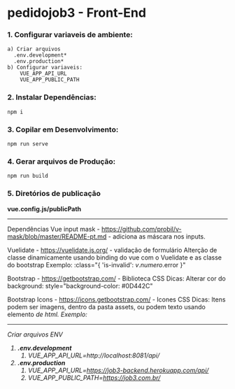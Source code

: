 # pedidojob3 - Front-End


### 1. Configurar variaveis de ambiente: 
    a) Criar arquivos 
      .env.development* 
      .env.production*
    b) Configurar variaveis:
        VUE_APP_API_URL
        VUE_APP_PUBLIC_PATH

### 2. Instalar Dependências:
```
npm i
```

### 3. Copilar em Desenvolvimento:
```
npm run serve
```

### 4. Gerar arquivos de Produção:
```
npm run build
```

### 5. Diretórios de publicação 
**__vue.config.js/publicPath__**

------------------------------
Dependências
Vue input mask - https://github.com/probil/v-mask/blob/master/README-pt.md - adiciona as máscara nos inputs.

Vuelidate - https://vuelidate.js.org/ - validação de formulário
  Alterção de classe dinamicamente usando binding do vue com o Vuelidate e as classe do bootstrap
  Exemplo: :class="{ 'is-invalid': $v.numero.$error }"

Bootstrap - https://getbootstrap.com/ - Biblioteca CSS
  Dicas:
    Alterar cor do background: style="background-color: #0D442C"

Bootstrap Icons - https://icons.getbootstrap.com/ - Icones CSS
  Dicas:
    Itens podem ser imagens, dentro da pasta assets, ou podem texto usando elemento <i> de html. 
    Exemplo: <i class="bi bi-facebook" style="font-size: 2rem"></i>

------------------------------

Criar arquivos ENV
1. **.env.development**
   1. *VUE_APP_API_URL*=http://localhost:8081/api/
2. **.env.production**
   1. *VUE_APP_API_URL*=https://job3-backend.herokuapp.com/api/
   2. *VUE_APP_PUBLIC_PATH*=https://job3.com.br/